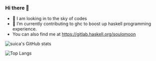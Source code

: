 ### Hi there 👋

- 🔭 I am looking in to the sky of codes
- 🌱 I’m currently contributing to ghc to boost up haskell programming experience.
- You can also find me at https://gitlab.haskell.org/soulomoon
<!--
**soulmoon/soulmoon** is a ✨ _special_ ✨ repository because its `README.md` (this file) appears on your GitHub profile.

Here are some ideas to get you started:


- 👯 I’m looking to collaborate on ...
- 🤔 I’m looking for help with ...
- 💬 Ask me about ...
- 📫 How to reach me: ...
- 😄 Pronouns: they/them.
- ⚡ Fun fact: ...
-->

![suica's GitHub stats](https://github-readme-stats.vercel.app/api?username=soulomoon&show_icons=true&theme=transparent)

![Top Langs](https://github-readme-stats.vercel.app/api/top-langs/?username=soulomoon&layout=donut)


